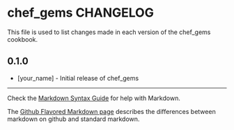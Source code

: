chef_gems CHANGELOG
===================

This file is used to list changes made in each version of the chef_gems cookbook.

0.1.0
-----
- [your_name] - Initial release of chef_gems

- - -
Check the [Markdown Syntax Guide](http://daringfireball.net/projects/markdown/syntax) for help with Markdown.

The [Github Flavored Markdown page](http://github.github.com/github-flavored-markdown/) describes the differences between markdown on github and standard markdown.
